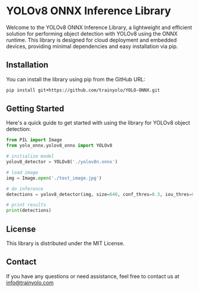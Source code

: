 # YOLOv8 ONNX Inference Library

Welcome to the YOLOv8 ONNX Inference Library, a lightweight and efficient solution for performing object detection with YOLOv8 using the ONNX runtime. This library is designed for cloud deployment and embedded devices, providing minimal dependencies and easy installation via pip.

## Installation

You can install the library using pip from the GitHub URL:

```bash
pip install git+https://github.com/trainyolo/YOLO-ONNX.git
```
## Getting Started

Here's a quick guide to get started with using the library for YOLOv8 object detection:

```python
from PIL import Image
from yolo_onnx.yolov8_onnx import YOLOv8

# initialize model
yolov8_detector = YOLOv8('./yolov8n.onnx')

# load image
img = Image.open('./test_image.jpg')

# do inference
detections = yolov8_detector(img, size=640, conf_thres=0.3, iou_thres=0.5)

# print results
print(detections)
```

## License
This library is distributed under the MIT License.

## Contact
If you have any questions or need assistance, feel free to contact us at info@trainyolo.com